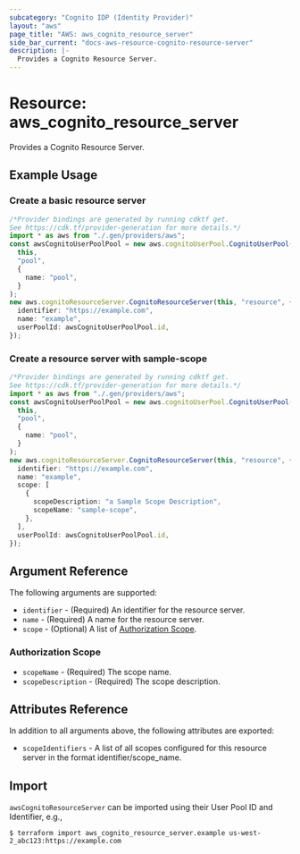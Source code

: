 ```yaml
---
subcategory: "Cognito IDP (Identity Provider)"
layout: "aws"
page_title: "AWS: aws_cognito_resource_server"
side_bar_current: "docs-aws-resource-cognito-resource-server"
description: |-
  Provides a Cognito Resource Server.
---
```


# Resource: aws\_cognito\_resource\_server

Provides a Cognito Resource Server.

## Example Usage

### Create a basic resource server

```typescript
/*Provider bindings are generated by running cdktf get.
See https://cdk.tf/provider-generation for more details.*/
import * as aws from "./.gen/providers/aws";
const awsCognitoUserPoolPool = new aws.cognitoUserPool.CognitoUserPool(
  this,
  "pool",
  {
    name: "pool",
  }
);
new aws.cognitoResourceServer.CognitoResourceServer(this, "resource", {
  identifier: "https://example.com",
  name: "example",
  userPoolId: awsCognitoUserPoolPool.id,
});

```

### Create a resource server with sample-scope

```typescript
/*Provider bindings are generated by running cdktf get.
See https://cdk.tf/provider-generation for more details.*/
import * as aws from "./.gen/providers/aws";
const awsCognitoUserPoolPool = new aws.cognitoUserPool.CognitoUserPool(
  this,
  "pool",
  {
    name: "pool",
  }
);
new aws.cognitoResourceServer.CognitoResourceServer(this, "resource", {
  identifier: "https://example.com",
  name: "example",
  scope: [
    {
      scopeDescription: "a Sample Scope Description",
      scopeName: "sample-scope",
    },
  ],
  userPoolId: awsCognitoUserPoolPool.id,
});

```

## Argument Reference

The following arguments are supported:

* `identifier` - (Required) An identifier for the resource server.
* `name` - (Required) A name for the resource server.
* `scope` - (Optional) A list of [Authorization Scope](#authorization-scope).

### Authorization Scope

* `scopeName` - (Required) The scope name.
* `scopeDescription` - (Required) The scope description.

## Attributes Reference

In addition to all arguments above, the following attributes are exported:

* `scopeIdentifiers` - A list of all scopes configured for this resource server in the format identifier/scope\_name.

## Import

`awsCognitoResourceServer` can be imported using their User Pool ID and Identifier, e.g.,

```console
$ terraform import aws_cognito_resource_server.example us-west-2_abc123:https://example.com
```
